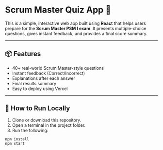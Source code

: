 # Scrum Master Quiz App 🧠

This is a simple, interactive web app built using **React** that helps users prepare for the **Scrum Master PSM I exam**. It presents multiple-choice questions, gives instant feedback, and provides a final score summary.

---

## 📦 Features
- 40+ real-world Scrum Master-style questions
- Instant feedback (Correct/Incorrect)
- Explanations after each answer
- Final results summary
- Easy to deploy using Vercel

---

## 🚀 How to Run Locally
1. Clone or download this repository.
2. Open a terminal in the project folder.
3. Run the following:

```bash
npm install
npm start
